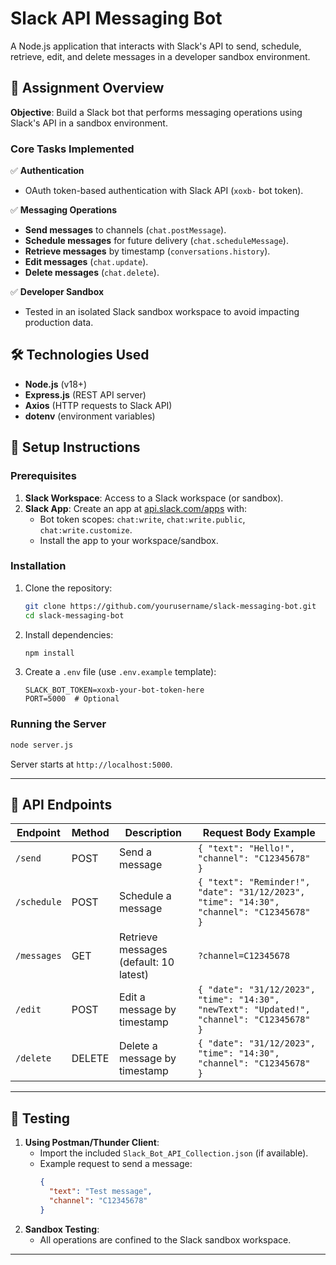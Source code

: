 # Slack API Messaging Bot

A Node.js application that interacts with Slack's API to send, schedule, retrieve, edit, and delete messages in a developer sandbox environment.

## 📌 Assignment Overview
**Objective**: Build a Slack bot that performs messaging operations using Slack's API in a sandbox environment.

### Core Tasks Implemented
✅ **Authentication**  
- OAuth token-based authentication with Slack API (`xoxb-` bot token).  

✅ **Messaging Operations**  
- **Send messages** to channels (`chat.postMessage`).  
- **Schedule messages** for future delivery (`chat.scheduleMessage`).  
- **Retrieve messages** by timestamp (`conversations.history`).  
- **Edit messages** (`chat.update`).  
- **Delete messages** (`chat.delete`).  

✅ **Developer Sandbox**  
- Tested in an isolated Slack sandbox workspace to avoid impacting production data.  

## 🛠️ Technologies Used
- **Node.js** (v18+)  
- **Express.js** (REST API server)  
- **Axios** (HTTP requests to Slack API)  
- **dotenv** (environment variables)  

## 🚀 Setup Instructions

### Prerequisites
1. **Slack Workspace**: Access to a Slack workspace (or sandbox).  
2. **Slack App**: Create an app at [api.slack.com/apps](https://api.slack.com/apps) with:  
   - Bot token scopes: `chat:write`, `chat:write.public`, `chat:write.customize`.  
   - Install the app to your workspace/sandbox.  

### Installation
1. Clone the repository:
   ```bash
   git clone https://github.com/yourusername/slack-messaging-bot.git
   cd slack-messaging-bot
   ```
2. Install dependencies:
   ```bash
   npm install
   ```
3. Create a `.env` file (use `.env.example` template):
   ```env
   SLACK_BOT_TOKEN=xoxb-your-bot-token-here
   PORT=5000  # Optional
   ```

### Running the Server
```bash
node server.js
```
Server starts at `http://localhost:5000`.

---

## 📡 API Endpoints
| Endpoint       | Method | Description                          | Request Body Example                          |
|----------------|--------|--------------------------------------|-----------------------------------------------|
| `/send`        | POST   | Send a message                       | `{ "text": "Hello!", "channel": "C12345678" }` |
| `/schedule`    | POST   | Schedule a message                   | `{ "text": "Reminder!", "date": "31/12/2023", "time": "14:30", "channel": "C12345678" }` |
| `/messages`    | GET    | Retrieve messages (default: 10 latest) | `?channel=C12345678`                         |
| `/edit`        | POST   | Edit a message by timestamp          | `{ "date": "31/12/2023", "time": "14:30", "newText": "Updated!", "channel": "C12345678" }` |
| `/delete`      | DELETE | Delete a message by timestamp        | `{ "date": "31/12/2023", "time": "14:30", "channel": "C12345678" }` |

---

## 🧪 Testing
1. **Using Postman/Thunder Client**:  
   - Import the included `Slack_Bot_API_Collection.json` (if available).  
   - Example request to send a message:  
     ```json
     {
       "text": "Test message",
       "channel": "C12345678"
     }
     ```
2. **Sandbox Testing**:  
   - All operations are confined to the Slack sandbox workspace.  

---
